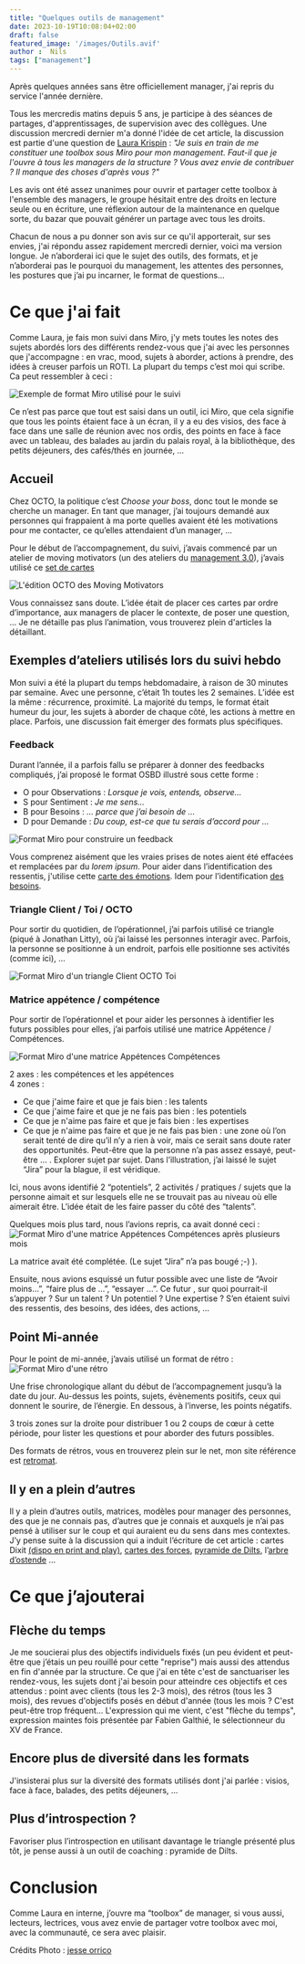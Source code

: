 ```yaml
---
title: "Quelques outils de management"
date: 2023-10-19T10:08:04+02:00
draft: false
featured_image: '/images/Outils.avif'
author :  Nils
tags: ["management"]
---
```



Après quelques années sans être officiellement manager, j'ai repris du service l'année dernière.

Tous les mercredis matins depuis 5 ans, je participe à des séances de partages, d'apprentissages, de supervision avec des collègues. 
Une discussion mercredi dernier m'a donné l'idée de cet article, la discussion est partie d'une question de [Laura Krispin](https://fr.linkedin.com/in/laurakrispindesigner) : *"Je suis en train de me constituer une toolbox sous Miro pour mon management. Faut-il que je l'ouvre à tous les managers de la structure ? Vous avez envie de contribuer ? Il manque des choses d'après vous ?"*

Les avis ont été assez unanimes pour ouvrir et partager cette toolbox à l'ensemble des managers, le groupe hésitait entre des droits en lecture seule ou en écriture, une réflexion autour de la maintenance en quelque sorte, du bazar que pouvait générer un partage avec tous les droits.

Chacun de nous a pu donner son avis sur ce qu'il apporterait, sur ses envies, j'ai répondu assez rapidement mercredi dernier, voici ma version longue. Je n’aborderai ici que le sujet des outils, des formats, et je n’aborderai pas le pourquoi du management, les attentes des personnes, les postures que j’ai pu incarner, le format de questions…

# Ce que j'ai fait

Comme Laura, je fais mon suivi dans Miro, j'y mets toutes les notes des sujets abordés lors des différents rendez-vous que j'ai avec les personnes que j'accompagne : en vrac, mood, sujets à aborder, actions à prendre, des idées à creuser parfois un ROTI. La plupart du temps c’est moi qui scribe.
Ca peut ressembler à ceci : 

![Exemple de format Miro utilisé pour le suivi](ExempleDeSuivi.png "Exemple de format utilisé pour le suivi")

Ce n’est pas parce que tout est saisi dans un outil, ici Miro, que cela signifie que tous les points étaient face à un écran, il y a eu des visios, des face à face dans une salle de réunion avec nos ordis, des points en face à face avec un tableau, des balades au jardin du palais royal, à la bibliothèque, des petits déjeuners, des cafés/thés en journée, …

## Accueil
Chez OCTO, la politique c’est *Choose your boss*, donc tout le monde se cherche un manager. En tant que manager, j’ai toujours demandé aux personnes qui frappaient à ma porte quelles avaient été les motivations pour me contacter, ce qu’elles attendaient d’un manager, …

Pour le début de l’accompagnement, du suivi, j’avais commencé par un atelier de moving motivators (un des ateliers du [management 3.0](https://management30.com/)), j’avais utilisé ce [set de cartes](https://octo-technology.gitlab.io/octo-craft/moving-motivators/)

![L'édition OCTO des Moving Motivators](MovingMotivatorsOCTO.png "L'édition OCTO des Moving Motivators")


Vous connaissez sans doute. L’idée était de placer ces cartes par ordre d’importance, aux managers de placer le contexte, de poser une question, …
Je ne détaille pas plus l’animation, vous trouverez plein d'articles la détaillant.

## Exemples d’ateliers utilisés lors du suivi hebdo

Mon suivi a été la plupart du temps hebdomadaire, à raison de 30 minutes par semaine. Avec une personne, c’était 1h toutes les 2 semaines. L’idée est la même : récurrence, proximité.
La majorité du temps, le format était humeur du jour, les sujets à aborder de chaque côté, les actions à mettre en place.
Parfois, une discussion fait émerger des formats plus spécifiques.

### Feedback

Durant l’année, il a parfois fallu se préparer à donner des feedbacks compliqués, j’ai proposé le format OSBD illustré sous cette forme :  
- O pour Observations : *Lorsque je vois, entends, observe…*
- S pour Sentiment : *Je me sens…*
- B pour Besoins : *... parce que j’ai besoin de …*
- D pour Demande : *Du coup, est-ce que tu serais d’accord pour …*

![Format Miro pour construire un feedback](FormatFeedbackOSBD.png "Format Miro pour construire un feedback")

Vous comprenez aisément que les vraies prises de notes aient été effacées et remplacées par du *lorem ipsum*.
Pour aider dans l’identification des ressentis, j'utilise cette [carte des émotions](https://conscience-quantique.com/boutique/les-gratuits/16-carte-emotions-a-imprimer.html). Idem pour l’identification [des besoins](https://conscience-quantique.com/boutique/les-gratuits/33-liste-besoins-a-imprimer.html).

### Triangle Client / Toi / OCTO

Pour sortir du quotidien, de l’opérationnel, j’ai parfois utilisé ce triangle (piqué à Jonathan Litty), où j’ai laissé les personnes interagir avec. Parfois, la personne se positionne à un endroit, parfois elle positionne ses activités (comme ici), …

![Format Miro d'un triangle Client OCTO Toi](Triangle.png "Format Miro d'un triangle Client OCTO Toi")

### Matrice appétence / compétence

Pour sortir de l’opérationnel et pour aider les personnes à identifier les futurs possibles pour elles, j’ai parfois utilisé une matrice Appétence / Compétences.

![Format Miro d'une matrice Appétences Compétences](MatriceAppetencesCompetences01.png "Format Miro d'une matrice Appétences Compétences")

2 axes : les compétences et les appétences  
4 zones :  
- Ce que j'aime faire et que je fais bien : les talents  
- Ce que j'aime faire et que je ne fais pas bien : les potentiels  
- Ce que je n'aime pas faire et que je fais bien : les expertises  
- Ce que je n'aime pas faire et que je ne fais pas bien : une zone où l’on serait tenté de dire qu’il n’y a rien à voir, mais ce serait sans doute rater des opportunités. Peut-être que la personne n’a pas assez essayé, peut-être … . Explorer sujet par sujet. Dans l’illustration, j’ai laissé le sujet “Jira” pour la blague, il est véridique. 

Ici, nous avons identifié 2 “potentiels”, 2 activités / pratiques / sujets que la personne aimait et sur lesquels elle ne se trouvait pas au niveau où elle aimerait être. L’idée était de les faire passer du côté des “talents”.

Quelques mois plus tard, nous l’avions repris, ca avait donné ceci : 
![Format Miro d'une matrice Appétences Compétences après plusieurs mois](MatriceAppetencesCompetences02.png "Format Miro d'une matrice Appétences Compétences après plusieurs mois")

La matrice avait été complétée. (Le sujet “Jira” n’a pas bougé ;-) ). 

Ensuite, nous avions esquissé un futur possible avec une liste de “Avoir moins…”, “faire plus de …”, “essayer …”. Ce futur , sur quoi pourrait-il s’appuyer ? Sur un talent ? Un potentiel ? Une expertise ? S’en étaient suivi des ressentis, des besoins, des idées, des actions, …

## Point Mi-année

Pour le point de mi-année, j’avais utilisé un format de rétro :
![Format Miro d'une rétro](Retro.png "Format Miro d'une rétro")

Une frise chronologique allant du début de l’accompagnement jusqu’à la date du jour. Au-dessus les points, sujets, évènements positifs, ceux qui donnent le sourire, de l’énergie. En dessous, à l’inverse, les points négatifs.

3 trois zones sur la droite pour distribuer 1 ou 2 coups de cœur à cette période, pour lister les questions et pour aborder des futurs possibles.

Des formats de rétros, vous en trouverez plein sur le net, mon site référence est [retromat](https://retromat.org/fr/?id=2-9-25-24-53).

## Il y en a plein d’autres
Il y a plein d’autres outils, matrices, modèles pour manager des personnes, des que je ne connais pas, d’autres que je connais et auxquels je n’ai pas pensé à utiliser sur le coup et qui auraient eu du sens dans mes contextes. J’y pense suite à la discussion qui a induit l’écriture de cet article : cartes Dixit [(dispo en print and play)](https://print-and-play.asmodee.fun/fr), [cartes des forces](https://www.positran.fr/produit/cartes-des-forces/), [pyramide de Dilts](https://www.nilslesieur.fr/2022/02/les-grilles-de-lecture-3/7-la-pyramide-de-dilts/), l’[arbre d’ostende](https://interpole.xyz/cache/MeteoDOuvertureOuDeClotureEnSAppuyantS_arbrebonhomme_arbeentreprise_vignette_1000_1000_20191031165903_20191031165903.png)  …

# Ce que j’ajouterai

## Flèche du temps

Je me soucierai plus des objectifs individuels fixés (un peu évident et peut-être que j’étais un peu rouillé pour cette "reprise") mais aussi des attendus en fin d'année par la structure.
Ce que j'ai en tête c'est de sanctuariser les rendez-vous, les sujets dont j'ai besoin pour atteindre ces objectifs et ces attendus : point avec clients (tous les 2-3 mois), des rétros (tous les 3 mois), des revues d'objectifs posés en début d'année (tous les mois ? C'est peut-être trop fréquent...
L'expression qui me vient, c'est "flèche du temps", expression maintes fois présentée par Fabien Galthié, le sélectionneur du XV de France.

## Encore plus de diversité dans les formats

J'insisterai plus sur la diversité des formats utilisés dont j'ai parlée : visios, face à face, balades, des petits déjeuners, …

## Plus d’introspection ?

Favoriser plus l’introspection en utilisant davantage le triangle présenté plus tôt, je pense aussi à un outil de coaching : pyramide de Dilts.


# Conclusion

Comme Laura en interne, j’ouvre ma “toolbox” de manager, si vous aussi, lecteurs, lectrices, vous avez envie de partager votre toolbox avec moi, avec la communauté, ce sera avec plaisir.


Crédits Photo : [jesse orrico](https://unsplash.com/fr/@jessedo81)


